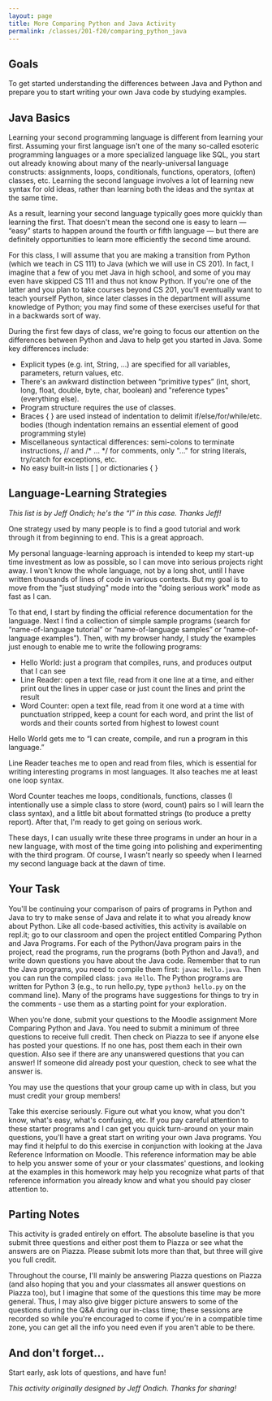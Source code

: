```yaml
---
layout: page
title: More Comparing Python and Java Activity
permalink: /classes/201-f20/comparing_python_java
---
```


## Goals
To get started understanding the differences between Java and Python and prepare you to start writing your own Java code by studying examples.

## Java Basics
Learning your second programming language is different from learning your first. Assuming your first language isn't one of the many so-called esoteric programming languages or a more specialized language like SQL, you start out already knowing about many of the nearly-universal language constructs: assignments, loops, conditionals, functions, operators, (often) classes, etc. Learning the second language involves a lot of learning new syntax for old ideas, rather than learning both the ideas and the syntax at the same time.

As a result, learning your second language typically goes more quickly than learning the first. That doesn't mean the second one is easy to learn — “easy” starts to happen around the fourth or fifth language — but there are definitely opportunities to learn more efficiently the second time around.

For this class, I will assume that you are making a transition from Python (which we teach in CS 111) to Java (which we will use in CS 201). In fact, I imagine that a few of you met Java in high school, and some of you may even have skipped CS 111 and thus not know Python. If you're one of the latter and you plan to take courses beyond CS 201, you'll eventually want to teach yourself Python, since later classes in the department will assume knowledge of Python; you may find some of these exercises useful for that in a backwards sort of way.

During the first few days of class, we're going to focus our attention on the differences between Python and Java to help get you started in Java. Some key differences include:

* Explicit types (e.g. int, String, ...) are specified for all variables, parameters, return values, etc.
* There's an awkward distinction between “primitive types” (int, short, long, float, double, byte, char, boolean) and "reference types" (everything else).
* Program structure requires the use of classes.
* Braces { } are used instead of indentation to delimit if/else/for/while/etc. bodies (though indentation remains an essential element of good programming style)
* Miscellaneous syntactical differences: semi-colons to terminate instructions, // and /* ... */ for comments, only "..." for string literals, try/catch for exceptions, etc.
* No easy built-in lists [ ] or dictionaries { }

## Language-Learning Strategies
*This list is by Jeff Ondich; he's the “I” in this case. Thanks Jeff!*

One strategy used by many people is to find a good tutorial and work through it from beginning to end. This is a great approach.

My personal language-learning approach is intended to keep my start-up time investment as low as possible, so I can move into serious projects right away. I won't know the whole language, not by a long shot, until I have written thousands of lines of code in various contexts. But my goal is to move from the "just studying" mode into the "doing serious work" mode as fast as I can.

To that end, I start by finding the official reference documentation for the language. Next I find a collection of simple sample programs (search for “name-of-language tutorial” or “name-of-language samples” or “name-of-language examples”). Then, with my browser handy, I study the examples just enough to enable me to write the following programs:

* Hello World: just a program that compiles, runs, and produces output that I can see
* Line Reader: open a text file, read from it one line at a time, and either print out the lines in upper case or just count the lines and print the result
* Word Counter: open a text file, read from it one word at a time with punctuation stripped, keep a count for each word, and print the list of words and their counts sorted from highest to lowest count

Hello World gets me to “I can create, compile, and run a program in this language.”

Line Reader teaches me to open and read from files, which is essential for writing interesting programs in most languages. It also teaches me at least one loop syntax.

Word Counter teaches me loops, conditionals, functions, classes (I intentionally use a simple class to store (word, count) pairs so I will learn the class syntax), and a little bit about formatted strings (to produce a pretty report). After that, I'm ready to get going on serious work.

These days, I can usually write these three programs in under an hour in a new language, with most of the time going into polishing and experimenting with the third program. Of course, I wasn't nearly so speedy when I learned my second language back at the dawn of time.

## Your Task
You'll be continuing your comparison of pairs of programs in Python and Java to try to make sense of Java and relate it to what you already know about Python. 
Like all code-based activities, this activity is available on repl.it; go to our classroom and open the project entitled Comparing Python and Java Programs.
For each of the Python/Java program pairs in the project, read the programs, run the programs (both Python and Java!), and write down questions you have about the Java code. Remember that to run the Java programs, you need to compile them first: `javac Hello.java`. Then you can run the compiled class: `java Hello`. The Python programs are written for Python 3 (e.g., to run hello.py, type `python3 hello.py` on the command line). Many of the programs have suggestions for things to try in the comments - use them as a starting point for your exploration.

When you're done, submit your questions to the Moodle assignment More Comparing Python and Java. You need to submit a minimum of three questions to receive full credit. Then check on Piazza to see if anyone else has posted your questions. If no one has, post them each in their own question. Also see if there are any unanswered questions that you can answer! If someone did already post your question, check to see what the answer is.

You may use the questions that your group came up with in class, but you must credit your group members!

Take this exercise seriously. Figure out what you know, what you don't know, what's easy, what's confusing, etc. If you pay careful attention to these starter programs and I can get you quick turn-around on your main questions, you'll have a great start on writing your own Java programs. You may find it helpful to do this exercise in conjunction with looking at the Java Reference Information on Moodle. This reference information may be able to help you answer some of your or your classmates' questions, and looking at the examples in this homework may help you recognize what parts of that reference information you already know and what you should pay closer attention to.

## Parting Notes
This activity is graded entirely on effort. The absolute baseline is that you submit three questions and either post them to Piazza or see what the answers are on Piazza. Please submit lots more than that, but three will give you full credit.

Throughout the course, I'll mainly be answering Piazza questions on Piazza (and also hoping that you and your classmates all answer questions on Piazza too), but I imagine that some of the questions this time may be more general. Thus, I may also give bigger picture answers to some of the questions during the Q&A during our in-class time; these sessions are recorded so while you're encouraged to come if you're in a compatible time zone, you can get all the info you need even if you aren't able to be there.

## And don't forget...

Start early, ask lots of questions, and have fun!

*This activity originally designed by Jeff Ondich. Thanks for sharing!*